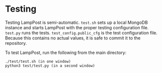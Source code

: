# Testing
Testing LampPost is semi-automatic.
```test.sh``` sets up a local MongoDB instance and starts LampPost with the proper testing configuration file.
```test.py``` runs the tests.
```test_config.public_cfg``` is the test configuration file. Because this contains no actual values, it is safe to commit it to the repository.

To test LampPost, run the following from the main directory:
```
./test/test.sh (in one window)
python3 test/test.py (in a second window)
```